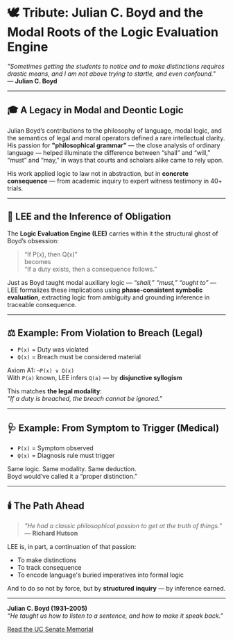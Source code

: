# 🕊️ Tribute: Julian C. Boyd and the Modal Roots of the Logic Evaluation Engine

_"Sometimes getting the students to notice and to make distinctions requires drastic means, and I am not above trying to startle, and even confound."_  
— **Julian C. Boyd**

---

## 🎓 A Legacy in Modal and Deontic Logic

Julian Boyd’s contributions to the philosophy of language, modal logic, and the semantics of legal and moral operators defined a rare intellectual clarity. His passion for **"philosophical grammar"** — the close analysis of ordinary language — helped illuminate the difference between “shall” and “will,” “must” and “may,” in ways that courts and scholars alike came to rely upon.

His work applied logic to law not in abstraction, but in **concrete consequence** — from academic inquiry to expert witness testimony in 40+ trials.

---

## 🔗 LEE and the Inference of Obligation

The **Logic Evaluation Engine (LEE)** carries within it the structural ghost of Boyd’s obsession:
> “If P(x), then Q(x)”  
> becomes  
> “If a duty exists, then a consequence follows.”

Just as Boyd taught modal auxiliary logic — _“shall,” “must,” “ought to”_ — LEE formalizes these implications using **phase-consistent symbolic evaluation**, extracting logic from ambiguity and grounding inference in traceable consequence.

---

## ⚖️ Example: From Violation to Breach (Legal)

- `P(x)` = Duty was violated
- `Q(x)` = Breach must be considered material

Axiom A1: `¬P(x) ∨ Q(x)`  
With `P(a)` known, LEE infers `Q(a)` — by **disjunctive syllogism**

This matches **the legal modality**:  
_"If a duty is breached, the breach cannot be ignored."_

---

## 🩺 Example: From Symptom to Trigger (Medical)

- `P(x)` = Symptom observed
- `Q(x)` = Diagnosis rule must trigger

Same logic. Same modality. Same deduction.  
Boyd would’ve called it a “proper distinction.”

---

## 🕯️ The Path Ahead

> _"He had a classic philosophical passion to get at the truth of things."_ — **Richard Hutson**

LEE is, in part, a continuation of that passion:
- To make distinctions
- To track consequence
- To encode language's buried imperatives into formal logic

And to do so not by force, but by **structured inquiry** — by inference earned.

---

**Julian C. Boyd (1931–2005)**  
_“He taught us how to listen to a sentence, and how to make it speak back.”_

[Read the UC Senate Memorial](https://senate.universityofcalifornia.edu/_files/inmemoriam/html/juliancboyd.htm)
